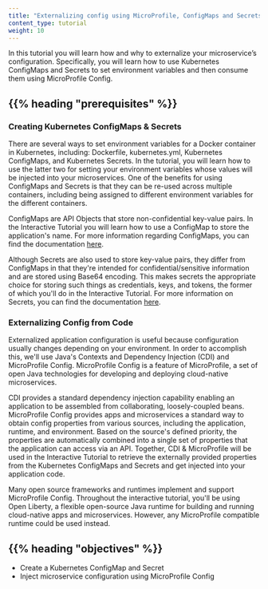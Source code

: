 ```yaml
---
title: "Externalizing config using MicroProfile, ConfigMaps and Secrets"
content_type: tutorial
weight: 10
---
```


<!-- overview -->

In this tutorial you will learn how and why to externalize your microservice’s configuration.
Specifically, you will learn how to use Kubernetes ConfigMaps and Secrets to set environment
variables and then consume them using MicroProfile Config.


## {{% heading "prerequisites" %}}

### Creating Kubernetes ConfigMaps & Secrets

There are several ways to set environment variables for a Docker container in Kubernetes,
including: Dockerfile, kubernetes.yml, Kubernetes ConfigMaps, and Kubernetes Secrets.  In the
tutorial, you will learn how to use the latter two for setting your environment variables whose
values will be injected into your microservices.  One of the benefits for using ConfigMaps and
Secrets is that they can be re-used across multiple containers, including being assigned to
different environment variables for the different containers.

ConfigMaps are API Objects that store non-confidential key-value pairs.  In the Interactive
Tutorial you will learn how to use a ConfigMap to store the application's name.  For more
information regarding ConfigMaps, you can find the documentation
[here](/docs/tasks/configure-pod-container/configure-pod-configmap/).

Although Secrets are also used to store key-value pairs, they differ from ConfigMaps in that
they're intended for confidential/sensitive information and are stored using Base64 encoding.
This makes secrets the appropriate choice for storing such things as credentials, keys, and
tokens, the former of which you'll do in the Interactive Tutorial.  For more information on
Secrets, you can find the documentation [here](/docs/concepts/configuration/secret/).


### Externalizing Config from Code

Externalized application configuration is useful because configuration usually changes depending
on your environment.  In order to accomplish this, we'll use Java's Contexts and Dependency
Injection (CDI) and MicroProfile Config. MicroProfile Config is a feature of MicroProfile, a set
of open Java technologies for developing and deploying cloud-native microservices.

CDI provides a standard dependency injection capability enabling an application to be assembled
from collaborating, loosely-coupled beans.  MicroProfile Config provides apps and microservices a
standard way to obtain config properties from various sources, including the application, runtime,
and environment.  Based on the source's defined priority, the properties are automatically
combined into a single set of properties that the application can access via an API.  Together,
CDI & MicroProfile will be used in the Interactive Tutorial to retrieve the externally provided
properties from the Kubernetes ConfigMaps and Secrets and get injected into your application code.

Many open source frameworks and runtimes implement and support MicroProfile Config.  Throughout
the interactive tutorial, you'll be using Open Liberty, a flexible open-source Java runtime for
building and running cloud-native apps and microservices.  However, any MicroProfile compatible
runtime could be used instead. 


## {{% heading "objectives" %}}

* Create a Kubernetes ConfigMap and Secret
* Inject microservice configuration using MicroProfile Config

